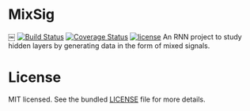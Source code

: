 # MixSig
￼
[![Build Status](https://travis-ci.org/WillieMaddox/MixSig.svg?branch=master)](https://travis-ci.org/WillieMaddox/MixSig)
[![Coverage Status](https://coveralls.io/repos/github/WillieMaddox/MixSig/badge.svg?branch=master)](https://coveralls.io/github/WillieMaddox/MixSig?branch=master)
[![license](https://img.shields.io/github/license/mashape/apistatus.svg)](https://github.com/WillieMaddox/MixSig/blob/master/LICENSE)
An RNN project to study hidden layers by generating data in the form of mixed signals.


# License

MIT licensed. See the bundled [LICENSE](<https://github.com/WillieMaddox/MixSig/blob/master/LICENSE>) file for more details.